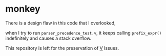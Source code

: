 # monkey

There is a design flaw in this code that I overlooked, 

when I try to run `parser_precedence_test.v`, it keeps calling `prefix_expr()` indefinitely and causes a stack overflow.

This repository is left for the preservation of [V](https://github.com/vlang/v) Issues.
